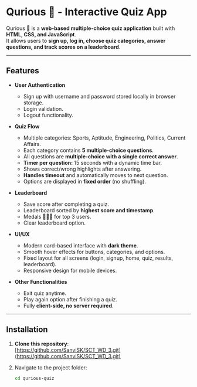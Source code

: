 # Qurious 🧠 - Interactive Quiz App

Qurious 🧠 is a **web-based multiple-choice quiz application** built with **HTML, CSS, and JavaScript**.  
It allows users to **sign up, log in, choose quiz categories, answer questions, and track scores on a leaderboard**.  

---

## Features

- **User Authentication**
  - Sign up with username and password stored locally in browser storage.
  - Login validation.
  - Logout functionality.

- **Quiz Flow**
  - Multiple categories: Sports, Aptitude, Engineering, Politics, Current Affairs.
  - Each category contains **5 multiple-choice questions**.
  - All questions are **multiple-choice with a single correct answer**.
  - **Timer per question:** 15 seconds with a dynamic time bar.
  - Shows correct/wrong highlights after answering.
  - **Handles timeout** and automatically moves to next question.
  - Options are displayed in **fixed order** (no shuffling).

- **Leaderboard**
  - Save score after completing a quiz.
  - Leaderboard sorted by **highest score and timestamp**.
  - Medals 🥇🥈🥉 for top 3 users.
  - Clear leaderboard option.

- **UI/UX**
  - Modern card-based interface with **dark theme**.
  - Smooth hover effects for buttons, categories, and options.
  - Fixed layout for all screens (login, signup, home, quiz, results, leaderboard).
  - Responsive design for mobile devices.

- **Other Functionalities**
  - Exit quiz anytime.
  - Play again option after finishing a quiz.
  - Fully **client-side, no server required**.

---

## Installation

1. **Clone this repository**:  
   [https://github.com/SanviSK/SCT_WD_3.git](https://github.com/SanviSK/SCT_WD_3.git)

2. Navigate to the project folder:

   ```bash
   cd qurious-quiz
